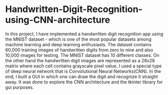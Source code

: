# Handwritten-Digit-Recognition-using-CNN-architecture
In this project, I have implemented a handwritten digit recognition app using the MNIST
dataset - which is one of the most popular datasets among machine learning and deep learning enthusiasts. The dataset contains 60,000 training images of handwritten digits from zero
to nine and also 10,000 images for testing. The MNIST dataset has 10 different classes. On
the other hand the handwritten digit images are represented as a 28x28 matrix where each cell
contains grayscale pixel value. I used a special type of deep neural network that is Convolutional Neural Networks(CNN). In the end, I built a GUI in which one can draw the digit and
recognize it straight away. It was done to explore the CNN architecture and the tkinter library
for gui purposes.
